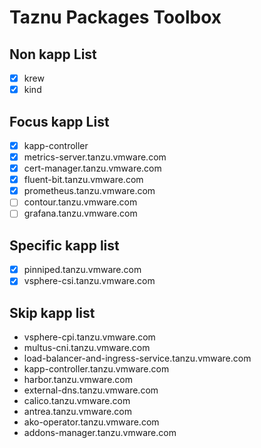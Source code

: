 # Taznu Packages Toolbox

## Non kapp List
- [x] krew
- [x] kind

## Focus kapp List
- [x] kapp-controller
- [x] metrics-server.tanzu.vmware.com
- [x] cert-manager.tanzu.vmware.com
- [x] fluent-bit.tanzu.vmware.com
- [x] prometheus.tanzu.vmware.com
- [ ] contour.tanzu.vmware.com
- [ ] grafana.tanzu.vmware.com

## Specific kapp list
- [x] pinniped.tanzu.vmware.com
- [x] vsphere-csi.tanzu.vmware.com

## Skip kapp list
- vsphere-cpi.tanzu.vmware.com
- multus-cni.tanzu.vmware.com
- load-balancer-and-ingress-service.tanzu.vmware.com
- kapp-controller.tanzu.vmware.com
- harbor.tanzu.vmware.com
- external-dns.tanzu.vmware.com
- calico.tanzu.vmware.com
- antrea.tanzu.vmware.com
- ako-operator.tanzu.vmware.com
- addons-manager.tanzu.vmware.com